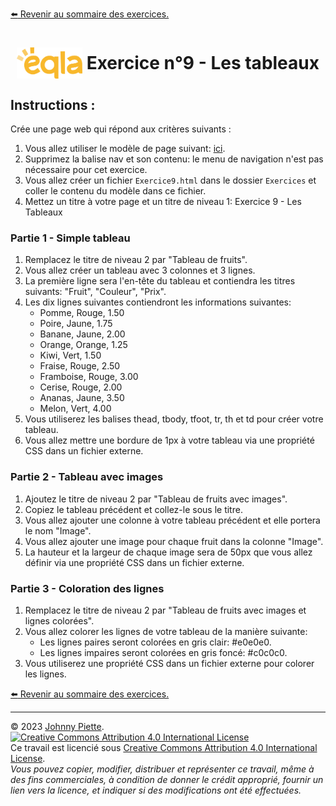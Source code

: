 
[:arrow_left: Revenir au sommaire des exercices.](/Exercices/README.md#exercices)
<h1 id="exercice9" style="display: flex; align-items: center; justify-content: center;">
    <img src="/Images/Eqla.png" style="height:50px" alt="Logo d'Eqla">
    &nbsp;Exercice n°9 - Les tableaux
</h1>

## Instructions :

Crée une page web qui répond aux critères suivants :

1. Vous allez utiliser le modèle de page suivant: [ici](https://raw.githubusercontent.com/ZamBoyle/Eqla_HTML/master/Exercices/template.html).
2. Supprimez la balise nav et son contenu: le menu de navigation n'est pas nécessaire pour cet exercice.
2. Vous allez créer un fichier `Exercice9.html` dans le dossier `Exercices` et coller le contenu du modèle dans ce fichier.
3. Mettez un titre à votre page et un titre de niveau 1: Exercice 9 - Les Tableaux

### Partie 1 - Simple tableau
1. Remplacez le titre de niveau 2 par "Tableau de fruits".
2. Vous allez créer un tableau avec 3 colonnes et 3 lignes.
3. La première ligne sera l'en-tête du tableau et contiendra les titres suivants: "Fruit", "Couleur", "Prix".
4. Les dix lignes suivantes contiendront les informations suivantes:
    * Pomme, Rouge, 1.50
    * Poire, Jaune, 1.75
    * Banane, Jaune, 2.00
    * Orange, Orange, 1.25
    * Kiwi, Vert, 1.50
    * Fraise, Rouge, 2.50
    * Framboise, Rouge, 3.00
    * Cerise, Rouge, 2.00
    * Ananas, Jaune, 3.50
    * Melon, Vert, 4.00
5. Vous utiliserez les balises thead, tbody, tfoot, tr, th et td pour créer votre tableau.
6. Vous allez mettre une bordure de 1px à votre tableau via une propriété CSS dans un fichier externe.

### Partie 2 - Tableau avec images
1. Ajoutez le titre de niveau 2 par "Tableau de fruits avec images".
2. Copiez le tableau précédent et collez-le sous le titre.
3. Vous allez ajouter une colonne à votre tableau précédent et elle portera le nom "Image".
4. Vous allez ajouter une image pour chaque fruit dans la colonne "Image".
5. La hauteur et la largeur de chaque image sera de 50px que vous allez définir via une propriété CSS dans un fichier externe.

### Partie 3 - Coloration des lignes
1. Remplacez le titre de niveau 2 par "Tableau de fruits avec images et lignes colorées".
2. Vous allez colorer les lignes de votre tableau de la manière suivante:
    * Les lignes paires seront colorées en gris clair: #e0e0e0.
    * Les lignes impaires seront colorées en gris foncé: #c0c0c0.
3. Vous utiliserez une propriété CSS dans un fichier externe pour colorer les lignes.


<!-- ## Correction
 Comparez le rendu de votre page avec la page web suivante: [Correction Exercie9](http://zamboyle.github.io/htmlpreview/?https://github.com/ZamBoyle/Eqla_HTML/blob/master/Exercices/Corrections/pages/Exercice9.html). -->

[:arrow_left: Revenir au sommaire des exercices.](/Exercices/README.md#exercices)

---
&copy; 2023 [Johnny Piette](https://github.com/ZamBoyle).  
[![Creative Commons Attribution 4.0 International License](https://i.creativecommons.org/l/by/4.0/88x31.png)](https://creativecommons.org/licenses/by/4.0/)  
Ce travail est licencié sous [Creative Commons Attribution 4.0 International License](https://creativecommons.org/licenses/by/4.0/).   
_Vous pouvez copier, modifier, distribuer et représenter ce travail, même à des fins commerciales, à condition de donner le crédit approprié, fournir un lien vers la licence, et indiquer si des modifications ont été effectuées._
